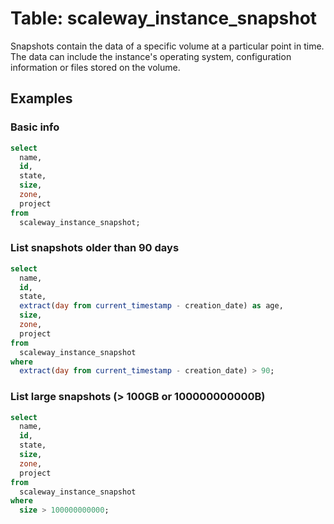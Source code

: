 # Table: scaleway_instance_snapshot

Snapshots contain the data of a specific volume at a particular point in time. The data can include the instance's operating system, configuration information or files stored on the volume.

## Examples

### Basic info

```sql
select
  name,
  id,
  state,
  size,
  zone,
  project
from
  scaleway_instance_snapshot;
```

### List snapshots older than 90 days

```sql
select
  name,
  id,
  state,
  extract(day from current_timestamp - creation_date) as age,
  size,
  zone,
  project
from
  scaleway_instance_snapshot
where
  extract(day from current_timestamp - creation_date) > 90;
```

### List large snapshots (> 100GB or 100000000000B)

```sql
select
  name,
  id,
  state,
  size,
  zone,
  project
from
  scaleway_instance_snapshot
where
  size > 100000000000;
```
